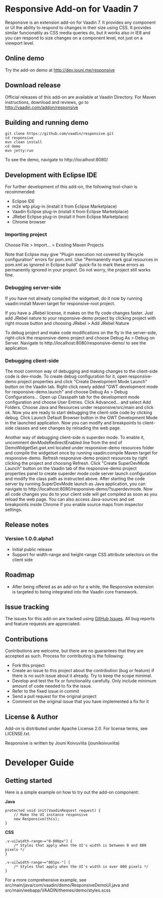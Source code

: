 # Responsive Add-on for Vaadin 7

Responsive is an extension add-on for Vaadin 7. It provides any component or UI the ability to respond to changes in their size using CSS. It provides similar funcionatily as CSS media queries do, but it works also in IE8 and you can respond to size changes on a component level, not just on a viewport level.

## Online demo

Try the add-on demo at http://dev.jouni.me/responsive

## Download release

Official releases of this add-on are available at Vaadin Directory. For Maven instructions, download and reviews, go to http://vaadin.com/addon/responsive

## Building and running demo

    git clone https://github.com/vaadin/responsive.git
    cd responsive
    mvn clean install
    cd demo
    mvn jetty:run

To see the demo, navigate to http://localhost:8080/

## Development with Eclipse IDE

For further development of this add-on, the following tool-chain is recommended:
- Eclipse IDE
- m2e wtp plug-in (install it from Eclipse Marketplace)
- Vaadin Eclipse plug-in (install it from Eclipse Marketplace)
- JRebel Eclipse plug-in (install it from Eclipse Marketplace)
- Chrome browser

### Importing project

Choose File > Import... > Existing Maven Projects

Note that Eclipse may give "Plugin execution not covered by lifecycle configuration" errors for pom.xml. Use "Permanently mark goal resources in pom.xml as ignored in Eclipse build" quick-fix to mark these errors as permanently ignored in your project. Do not worry, the project still works fine. 

### Debugging server-side

If you have not already compiled the widgetset, do it now by running vaadin:install Maven target for responsive-root project.

If you have a JRebel license, it makes on the fly code changes faster. Just add JRebel nature to your responsive-demo project by clicking project with right mouse button and choosing JRebel > Add JRebel Nature

To debug project and make code modifications on the fly in the server-side, right-click the responsive-demo project and choose Debug As > Debug on Server. Navigate to http://localhost:8080/responsive-demo/ to see the application.

### Debugging client-side

The most common way of debugging and making changes to the client-side code is dev-mode. To create debug configuration for it, open responsive-demo project properties and click "Create Development Mode Launch" button on the Vaadin tab. Right-click newly added "GWT development mode for responsive-demo.launch" and choose Debug As > Debug Configurations... Open up Classpath tab for the development mode configuration and choose User Entries. Click Advanced... and select Add Folders. Choose Java and Resources under responsive/src/main and click ok. Now you are ready to start debugging the client-side code by clicking debug. Click Launch Default Browser button in the GWT Development Mode in the launched application. Now you can modify and breakpoints to client-side classes and see changes by reloading the web page. 

Another way of debugging client-side is superdev mode. To enable it, uncomment devModeRedirectEnabled line from the end of DemoWidgetSet.gwt.xml located under responsive-demo resources folder and compile the widgetset once by running vaadin:compile Maven target for responsive-demo. Refresh responsive-demo project resources by right clicking the project and choosing Refresh. Click "Create SuperDevMode Launch" button on the Vaadin tab of the responsive-demo project properties panel to create superder mode code server launch configuration and modify the class path as instructed above. After starting the code server by running SuperDevMode launch as Java application, you can navigate to http://localhost:8080/responsive-demo/?superdevmode. Now all code changes you do to your client side will get compiled as soon as you reload the web page. You can also access Java-sources and set breakpoints inside Chrome if you enable source maps from inspector settings. 

 
## Release notes

### Version 1.0.0.alpha1
- Initial public release
- Support for width-range and height-range CSS attribute selectors on the client side

## Roadmap

- After being offered as an add-on for a while, the Responsive extension is targeted to being integrated into the Vaadin core framework.

## Issue tracking

The issues for this add-on are tracked using [GitHub Issues](https://github.com/vaadin/responsive/issues). All bug reports and feature requests are appreciated. 

## Contributions

Contributions are welcome, but there are no guarantees that they are accepted as such. Process for contributing is the following:
- Fork this project
- Create an issue to this project about the contribution (bug or feature) if there is no such issue about it already. Try to keep the scope minimal.
- Develop and test the fix or functionality carefully. Only include minimum amount of code needed to fix the issue.
- Refer to the fixed issue in commit
- Send a pull request for the original project
- Comment on the original issue that you have implemented a fix for it

## License & Author

Add-on is distributed under Apache License 2.0. For license terms, see LICENSE.txt.

Responsive is written by Jouni Koivuviita (jounikoivuviita)

# Developer Guide

## Getting started

Here is a simple example on how to try out the add-on component:

**Java**

    protected void init(VaadinRequest request) {
        // Make the UI instance responsive
  	    new Responsive(this);
    }

**CSS**

    .v-ui[width-range~="0-800px"] {
        /* Styles that apply when the UI's width is between 0 and 800 pixels */
    }
    
    .v-ui[width-range~="801px-"] {
        /* Styles that apply when the UI's width is over 800 pixels */
    }
  	
For a more comprehensive example, see src/main/java/com/vaadin/demo/ResponsiveDemoUI.java and src/main/webapp/VAADIN/themes/demo/styles.scss